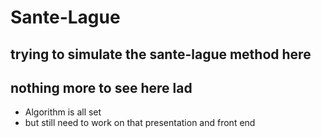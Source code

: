 # Sante-Lague
## trying to simulate the sante-lague method here
## nothing more to see here lad
- Algorithm is all set
- but still need to work on that presentation and front end
